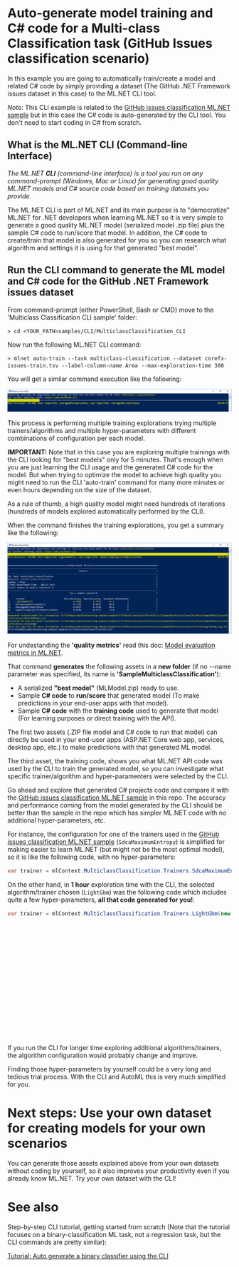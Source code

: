 # Auto-generate model training and C# code for a Multi-class Classification task (GitHub Issues classification scenario)

In this example you are going to automatically train/create a model and related C# code by simply providing a dataset (The GitHub .NET Framework issues dataset in this case) to the ML.NET CLI tool. 

*Note:* This CLI example is related to the [GitHub issues classification ML.NET sample](https://github.com/dotnet/machinelearning-samples/tree/master/samples/csharp/end-to-end-apps/MulticlassClassification-GitHubLabeler) but in this case the C# code is auto-generated by the CLI tool. You don't need to start coding in C# from scratch.
    
## What is the ML.NET CLI (Command-line Interface)

*The ML.NET **CLI** (command-line interface) is a tool you run on any command-prompt (Windows, Mac or Linux) for generating good quality ML.NET models and C# source code based on training datasets you provide.*

The ML.NET CLI is part of ML.NET and its main purpose is to "democratize" ML.NET for .NET developers when learning ML.NET so it is very simple to generate a good quality ML.NET model (serialized model .zip file) plus the sample C# code to run/score that model. In addition, the C# code to create/train that model is also generated for you so you can research what algorithm and settings it is using for that generated "best model". 


## Run the CLI command to generate the ML model and C# code for the GitHub .NET Framework issues dataset

From command-prompt (either PowerShell, Bash or CMD) move to the 'Multiclass Classification CLI sample' folder:

```console
> cd <YOUR_PATH>samples/CLI/MulticlassClassification_CLI
```

Now run the following ML.NET CLI command:

```console
> mlnet auto-train --task multiclass-classification --dataset corefx-issues-train.tsv --label-column-name Area --max-exploration-time 300
```

You will get a similar command execution like the following:

![CLI running](images/cli-running.png)

This process is performing multiple training explorations trying multiple trainers/algorithms and multiple hyper-parameters with different combinations of configuration per each model.

**IMPORTANT:** Note that in this case you are exploring multiple trainings with the CLI looking for "best models" only for 5 minutes. That's enough when you are just learning the CLI usage and the generated C# code for the model. But when trying to optimize the model to achieve high quality you might need to run the CLI 'auto-train' command for many more minutes or even hours depending on the size of the dataset. 

As a rule of thumb, a high quality model might need hundreds of iterations (hundreds of models explored automatically performed by the CLI).

When the command finishes the training explorations, you get a summary like the following:

![CLI running](images/cli-summary.png)

For undestanding the **'quality metrics'** read this doc: [Model evaluation metrics in ML.NET](https://docs.microsoft.com/dotnet/machine-learning/resources/metrics?#metrics-for-multi-class-classification).

That command **generates** the following assets in a **new folder** (if no --name parameter was specified, its name is **'SampleMulticlassClassification'**):

- A serialized **"best model"** (MLModel.zip) ready to use. 
- Sample **C# code** to **run/score** that generated model (To make predictions in your end-user apps with that model).
- Sample **C# code** with the **training code** used to generate that model (For learning purposes or direct training with the API).

The first two assets (.ZIP file model and C# code to run that model) can directly be used in your end-user apps (ASP.NET Core web app, services, desktop app, etc.) to make predictions with that generated ML model.

The third asset, the training code, shows you what ML.NET API code was used by the CLI to train the generated model, so you can investigate what specific trainer/algorithm and hyper-paramenters were selected by the CLI.

Go ahead and explore that generated C# projects code and compare it with the [GitHub issues classification ML.NET sample](https://github.com/dotnet/machinelearning-samples/tree/master/samples/csharp/end-to-end-apps/MulticlassClassification-GitHubLabeler)  in this repo. The accuracy and performance coming from the model generated by the CLI should be better than the sample in the repo which has simpler ML.NET code with no additional hyper-parameters, etc.

For instance, the configuration for one of the trainers used in the [GitHub issues classification ML.NET sample](https://github.com/dotnet/machinelearning-samples/tree/master/samples/csharp/end-to-end-apps/MulticlassClassification-GitHubLabeler) (`SdcaMaximumEntropy`) is simplified for making easier to learn ML.NET (but might not be the most optimal model), so it is like the following code, with no hyper-parameters:


```csharp
var trainer = mlContext.MulticlassClassification.Trainers.SdcaMaximumEntropy("Label", "Features");
```

On the other hand, in **1 hour** exploration time with the CLI, the selected algorithm/trainer chosen (`LightGbm`) was the following code which includes quite a few hyper-parameters, **all that code generated for you!**:

```csharp
var trainer = mlContext.MulticlassClassification.Trainers.LightGbm(new LightGbmMulticlassTrainer.Options()
                                                                        { NumberOfIterations = 150, 
                                                                        LearningRate = 0.1254156f, 
                                                                        NumberOfLeaves = 9, 
                                                                        MinimumExampleCountPerLeaf = 20, 
                                                                        UseCategoricalSplit = false, 
                                                                        HandleMissingValue = false, 
                                                                        MinimumExampleCountPerGroup = 100, 
                                                                        MaximumCategoricalSplitPointCount = 64, 
                                                                        CategoricalSmoothing = 20, 
                                                                        L2CategoricalRegularization = 0.1, 
                                                                        UseSoftmax = true, 
                                                                        Booster = new GradientBooster.Options() 
                                                                                            { L2Regularization = 0.5,
                                                                                              L1Regularization = 1 }, 
                                                                        LabelColumnName = "Area", 
                                                                        FeatureColumnName = "Features" })
```

If you run the CLI for longer time exploring additional algorithms/trainers, the algorithm configuration would probably change and improve.

Finding those hyper-parameters by yourself could be a very long and tedious trial process. With the CLI and AutoML this is very much simplified for you.

# Next steps: Use your own dataset for creating models for your own scenarios 

You can generate those assets explained above from your own datasets without coding by yourself, so it also improves your productivity even if you already know ML.NET. Try your own dataset with the CLI!

# See also

Step-by-step CLI tutorial, getting started from scratch (Note that the tutorial focuses on a binary-classification ML task, not a regression task, but the CLI commands are pretty similar):

 [Tutorial: Auto generate a binary classifier using the CLI](https://docs.microsoft.com/dotnet/machine-learning/tutorials/mlnet-cli)
